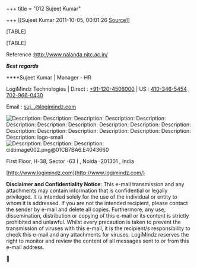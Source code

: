 +++
title = "012 Sujeet Kumar"

+++
[[Sujeet Kumar	2011-10-05, 00:01:26 [Source](https://groups.google.com/g/bvparishat/c/_zeq4X_GJjk)]]



[TABLE]



[TABLE]



Reference :<http://www.nalanda.nitc.ac.in/>

***Best regards***

****Sujeet Kumar \| Manager - HR

LogiMindz Technologies \| Direct : [+91-120-4506000](tel:+91%20120%20450%206000) \| US : [410-346-5454](tel:(410)%20346-5454) , [702-966-0430](tel:(702)%20966-0430)

Email : [suj...@logimindz.com]()



![Description: Description: Description: Description: Description: Description: Description: Description: Description: Description: Description: Description: Description: Description: Description: Description: Description: Description: logo-small](https://groups.google.com/group/bvparishat/attach/ade721a824aee1a0/image006.jpg?part=0.6)![Description: Description: Description: cid:image002.png@01CB7BA6.E4043660](https://groups.google.com/group/bvparishat/attach/ade721a824aee1a0/image007.png?part=0.7)

First Floor, H-38, Sector -63 I , Noida -201301 , India

[http://www.logimindz.com](http://www.logimindz.com/)

**Disclaimer and Confidentiality Notice**: This e-mail transmission and any attachments may contain information that is confidential or legally privileged. It is intended solely for the use of the individual or entity to whom it is addressed. If you are not the intended recipient, please contact the sender by e-mail and delete all copies. Furthermore, any use, dissemination, distribution or copying of this e-mail or its content is strictly prohibited and unlawful. Whilst every precaution is taken to prevent the transmission of viruses with this e-mail, it is the recipient/s responsibility to check this e-mail and any attachments for viruses. LogiMindz reserves the right to monitor and review the content of all messages sent to or from this e-mail address.



